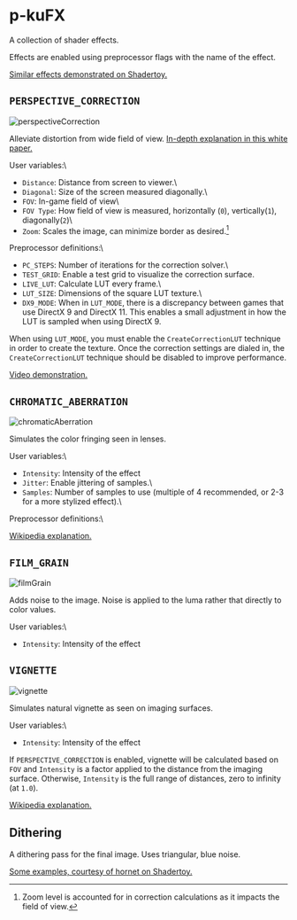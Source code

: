 # p-kuFX

A collection of shader effects.

Effects are enabled using preprocessor flags with the name of the effect.

[Similar effects demonstrated on Shadertoy.](https://www.shadertoy.com/view/lXjBWK)

## `PERSPECTIVE_CORRECTION`
![perspectiveCorrection](https://github.com/user-attachments/assets/2444a772-8f49-4620-bece-4881553ec698)

Alleviate distortion from wide field of view.
[In-depth explanation in this white paper.](https://github.com/user-attachments/files/22060919/aMoreNaturalPerspective.pdf)

User variables:\
- `Distance`: Distance from screen to viewer.\
- `Diagonal`: Size of the screen measured diagonally.\
- `FOV`: In-game field of view\
- `FOV Type`: How field of view is measured, horizontally (`0`), vertically(`1`), diagonally(`2`)\
- `Zoom`: Scales the image, can minimize border as desired.[^1]
[^1]: Zoom level is accounted for in correction calculations as it impacts the field of view.

Preprocessor definitions:\
- `PC_STEPS`: Number of iterations for the correction solver.\
- `TEST_GRID`: Enable a test grid to visualize the correction surface.
- `LIVE_LUT`: Calculate LUT every frame.\
- `LUT_SIZE`: Dimensions of the square LUT texture.\
- `DX9_MODE`: When in `LUT_MODE`, there is a discrepancy between games that use DirectX 9 and DirectX 11. This enables a small adjustment in how the LUT is sampled when using DirectX 9.

When using `LUT_MODE`, you must enable the `CreateCorrectionLUT` technique in order to create the texture. Once the correction settings are dialed in, the `CreateCorrectionLUT` technique should be disabled to improve performance.

[Video demonstration.](https://youtu.be/FvE9wk0edbo)

## `CHROMATIC_ABERRATION`
![chromaticAberration](https://github.com/user-attachments/assets/b9af79aa-2bbb-453e-92ef-b27755335994)

Simulates the color fringing seen in lenses.

User variables:\
- `Intensity`: Intensity of the effect
- `Jitter`: Enable jittering of samples.\
- `Samples`: Number of samples to use (multiple of 4 recommended, or 2-3 for a more stylized effect).\

Preprocessor definitions:\

[Wikipedia explanation.](https://en.wikipedia.org/wiki/Chromatic_aberration)

## `FILM_GRAIN`
![filmGrain](https://github.com/user-attachments/assets/6a79628e-0e01-4acc-9f07-f6d745e9fb3c)

Adds noise to the image. Noise is applied to the luma rather that directly to color values.

User variables:\
- `Intensity`: Intensity of the effect

## `VIGNETTE`
![vignette](https://github.com/user-attachments/assets/95e3d2c3-e37a-4069-a9db-cd8f6e75b067)

Simulates natural vignette as seen on imaging surfaces.

User variables:\
- `Intensity`: Intensity of the effect

If `PERSPECTIVE_CORRECTION` is enabled, vignette will be calculated based on `FOV` and `Intensity` is a factor applied to the distance from the imaging surface. Otherwise, `Intensity` is the full range of distances, zero to infinity (at `1.0`).

[Wikipedia explanation.](https://en.wikipedia.org/wiki/Vignetting#Natural_vignetting)

## Dithering
A dithering pass for the final image. Uses triangular, blue noise.

[Some examples, courtesy of hornet on Shadertoy.](https://www.shadertoy.com/view/WldSRf)

